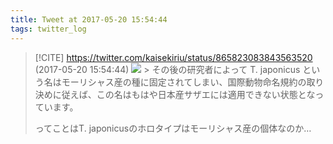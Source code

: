 ```yaml
---
title: Tweet at 2017-05-20 15:54:44
tags: twitter_log
---
```


> [!CITE] https://twitter.com/kaisekiriu/status/865823083843563520 (2017-05-20 15:54:44)
> ![](https://twitter.com/kaisekiriu/status/865823083843563520)
> &gt; その後の研究者によって T. japonicus という名はモーリシャス産の種に固定されてしまい、国際動物命名規約の取り決めに従えば、この名はもはや日本産サザエには適用できない状態となっています。
> 
> ってことはT. japonicusのホロタイプはモーリシャス産の個体なのか…
